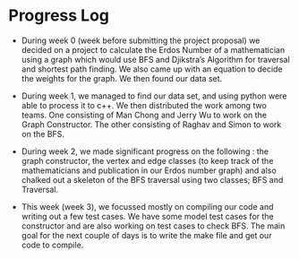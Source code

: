 # Progress Log


- During week 0 (week before submitting the project proposal) we decided on a project to calculate the Erdos Number of a mathematician using a graph which would use BFS and Djikstra’s Algorithm for traversal and shortest path finding. We also came up with an equation to decide the weights for the graph. We then found our data set. 

- During week 1, we managed to find our data set, and using python were able to process it to c++. We then distributed the work among two teams. One consisting of Man Chong and Jerry Wu to work on the Graph Constructor. The other consisting of Raghav and Simon to work on the BFS. 

- During week 2, we made significant progress on the following : the graph constructor, the vertex and edge classes (to keep track of the mathematicians and publication in our Erdos number graph) and also chalked out a skeleton of the BFS traversal using two classes; BFS and Traversal. 


- This week (week 3), we focussed mostly on compiling our code and writing out a few test cases. We have some model test cases for the constructor and are also working on test cases to check BFS. The main goal for the next couple of days is to write the make file and get our code to compile.
